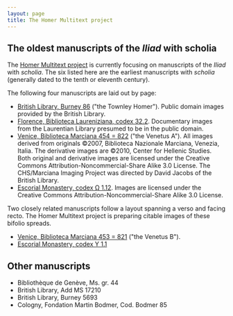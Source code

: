 ```yaml
---
layout: page
title: The Homer Multitext project
---
```


## The oldest manuscripts of the *Iliad* with scholia

The [Homer Multitext project](http://www.homermultitext.org/) is currently focusing on manuscripts of the *Iliad* with *scholia*.  The six listed here are the earliest manuscripts with *scholia* (generally dated to the tenth or eleventh century).

The following four manuscripts are laid out by page:


- [British Library, Burney 86](../../citebl/burney86pages/v1/) ("the Townley Homer").  Public domain images provided by the British Library.
- [Florence, Biblioteca Laureniziana, codex 32.2](../../citelaur/laur32pages/v1/).  Documentary images from the Laurentian Library presumed to be in the public domain.
- [Venice, Biblioteca Marciana 454 = 822](../../hmt/msA/v1/) ("the Venetus A").   All images derived from originals ©2007, Biblioteca Nazionale Marciana, Venezia, Italia. The derivative images are ©2010, Center for Hellenic Studies. Both original and derivative images are licensed under the Creative Commons Attribution-Noncommercial-Share Alike 3.0 License. The CHS/Marciana Imaging Project was directed by David Jacobs of the British Library.
- [Escorial Monastery, codex Ω 1.12](../../hmt/e4pages/v1/). Images are licensed under the Creative Commons Attribution-Noncommercial-Share Alike 3.0 License.

Two closely related manuscripts follow a layout spanning a verso and facing recto.  The Homer Multitext project is preparing citable images of these bifolio spreads.

- [Venice, Biblioteca Marciana 453 = 821](../../hmt/msB/v1/) ("the Venetus B").
- [Escorial Monastery, codex Υ 1.1](../../hmt/e3pages/v1/)

## Other manuscripts


- Bibliothèque de Genève, Ms. gr. 44
- British Library, Add MS 17210
- British Library, Burney 5693
- Cologny, Fondation Martin Bodmer, Cod. Bodmer 85
